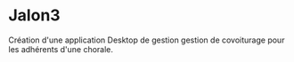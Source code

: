 # Jalon3
Création d'une application Desktop de gestion gestion de covoiturage pour les adhérents d'une chorale.
